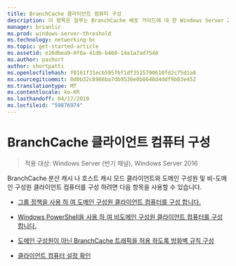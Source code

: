 ```yaml
---
title: BranchCache 클라이언트 컴퓨터 구성
description: 이 항목은 일부는 BranchCache 배포 가이드에 대 한 Windows Server 2016, 지사에 WAN 대역폭 사용량을 최적화 하기 위해 분산 및 호스트 캐시 모드로 BranchCache를 배포 하는 방법을 보여 주는
manager: brianlic
ms.prod: windows-server-threshold
ms.technology: networking-bc
ms.topic: get-started-article
ms.assetid: e16dbea9-0f0a-41db-b460-14a1a7ad7540
ms.author: pashort
author: shortpatti
ms.openlocfilehash: f0161f31ecb595fbf1df3515790610fd2c75d1a8
ms.sourcegitcommit: 0d0b32c8986ba7db9536e0b8648d4ddf9b03e452
ms.translationtype: MT
ms.contentlocale: ko-KR
ms.lasthandoff: 04/17/2019
ms.locfileid: "59876974"
---
```

# <a name="configure-branchcache-client-computers"></a>BranchCache 클라이언트 컴퓨터 구성

>적용 대상: Windows Server (반기 채널), Windows Server 2016

BranchCache 분산 캐시 나 호스트 캐시 모드 클라이언트와 도메인 구성원 및 비-도메인 구성원 클라이언트 컴퓨터를 구성 하려면 다음 항목을 사용할 수 있습니다.  
  
-   [그룹 정책을 사용 하 여 도메인 구성원 클라이언트 컴퓨터를 구성 합니다.](../../branchcache/deploy/Use-Group-Policy-to-Configure-Domain-Member-Client-Computers.md)  
  
-   [Windows PowerShell을 사용 하 여 비도메인 구성원 클라이언트 컴퓨터를 구성 합니다.](../../branchcache/deploy/Use-Windows-PowerShell-to-Configure-Non-Domain-Member-Client-Computers.md)  
  
-   [도메인 구성원이 아닌 BranchCache 트래픽을 허용 하도록 방화벽 규칙 구성](../../branchcache/deploy/Configure-Firewall-Rules-for-Non-Domain-Members-to-Allow-BranchCache-Traffic.md)  
  
-   [클라이언트 컴퓨터 설정 확인](../../branchcache/deploy/Verify-Client-Computer-Settings.md)  
  


